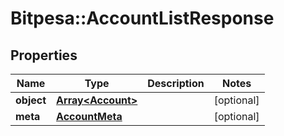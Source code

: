 # Bitpesa::AccountListResponse

## Properties
Name | Type | Description | Notes
------------ | ------------- | ------------- | -------------
**object** | [**Array&lt;Account&gt;**](Account.md) |  | [optional] 
**meta** | [**AccountMeta**](AccountMeta.md) |  | [optional] 



